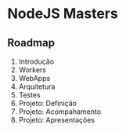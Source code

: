 # NodeJS Masters

## Roadmap

1. Introdução
2. Workers
3. WebApps
4. Arquitetura
5. Testes
6. Projeto: Definição
7. Projeto: Acompahamento
8. Projeto: Apresentações